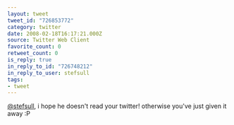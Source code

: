 ```yaml
---
layout: tweet
tweet_id: "726853772"
category: twitter
date: 2008-02-18T16:17:21.000Z
source: Twitter Web Client
favorite_count: 0
retweet_count: 0
is_reply: true
in_reply_to_id: "726748212"
in_reply_to_user: stefsull
tags:
- tweet
---
```


[@stefsull](https://twitter.com/@stefsull), i hope he doesn't read your twitter!  otherwise you've just given it away :P

